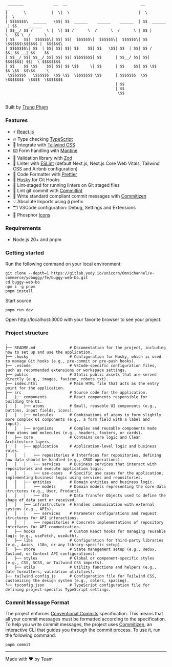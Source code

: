 ```shell


 _______             __  __                                __            __
|       \           |  \|  \                              |  \          |  \
| $$$$$$$\  ______   \$$| $$  ______    ______    ______  | $$  ______ _| $$_    ______
| $$__/ $$ /      \ |  \| $$ /      \  /      \  /      \ | $$ |      \   $$ \  /      \
| $$    $$|  $$$$$$\| $$| $$|  $$$$$$\|  $$$$$$\|  $$$$$$\| $$  \$$$$$$\$$$$$$ |  $$$$$$\
| $$$$$$$\| $$  | $$| $$| $$| $$    $$| $$   \$$| $$  | $$| $$ /      $$| $$ __| $$    $$
| $$__/ $$| $$__/ $$| $$| $$| $$$$$$$$| $$      | $$__/ $$| $$|  $$$$$$$| $$|  \ $$$$$$$$
| $$    $$ \$$    $$| $$| $$ \$$     \| $$      | $$    $$| $$ \$$    $$ \$$  $$\$$     \
 \$$$$$$$   \$$$$$$  \$$ \$$  \$$$$$$$ \$$      | $$$$$$$  \$$  \$$$$$$$  \$$$$  \$$$$$$$
                                                | $$
                                                | $$
                                                 \$$


```

Built by [Trung Phạm](https://www.linkedin.com/in/trungpham98/)

### Features

- ⚡ [React.js](https://react.dev/)
- 🔥 Type checking [TypeScript](https://www.typescriptlang.org)
- 💎 Integrate with [Tailwind CSS](https://tailwindcss.com)
- ⌨️ Form handling with [Mantine](https://mantine.dev/)
- 🔴 Validation library with [Zod](https://zod.dev/)
- 📏 Linter with [ESLint](https://eslint.org) (default Next.js, Next.js Core Web Vitals, Tailwind CSS and Airbnb configuration)
- 💖 Code Formatter with [Prettier](https://prettier.io)
- 🦊 [Husky](https://typicode.github.io/husky/) for Git Hooks
- 🚫 Lint-staged for running linters on Git staged files
- 🚓 Lint git commit with [Commitlint](https://commitlint.js.org/)
- 📓 Write standard compliant commit messages with [Commitizen](https://commitlint.js.org/reference/rules.html#type-enum)
- 💡 Absolute Imports using `@` prefix
- 🗂 VSCode configuration: Debug, Settings and Extensions
- 🌱 Phosphor [Icons](https://phosphoricons.com/)

### Requirements

- Node.js 20+ and pnpm

### Getting started

Run the following command on your local environment:

```shell
git clone --depth=1 https://gitlab.yody.io/unicorn/Omnichannel/e-commerce/yobuggy/fe/buggy-web-bo.git
cd buggy-web-bo
npm i -g pnpm
pnpm install
```

Start source

```shell
pnpm run dev
```

Open http://localhost:3000 with your favorite browser to see your project.

### Project structure

```shell
.
├── README.md               # Documentation for the project, including how to set up and use the application.
├── .husky                  # Configuration for Husky, which is used to manage Git hooks (e.g., pre-commit or pre-push hooks).
├── .vscode                 # VSCode-specific configuration files, such as recommended extensions or workspace settings.
├── public                  # Static public assets that are served directly (e.g., images, favicon, robots.txt).
├── index.html              # Main HTML file that acts as the entry point for the application.
├── src                     # Source code for the application.
│   ├── components          # React components responsible for building the UI.
│   │   ├── atoms           # Small, reusable UI components (e.g., buttons, input fields, icons).
│   │   ├── molecules       # Combinations of atoms to form slightly more complex UI components (e.g., a form field with a label and input).
│   │   ├── organisms       # Complex and reusable components made from atoms and molecules (e.g., headers, footers, or cards).
│   ├── core                # Contains core logic and Clean Architecture layers.
│   │   ├── application     # Application-level logic and business rules.
│   │   │   ├── repositories # Interfaces for repositories, defining how data should be handled (e.g., CRUD operations).
│   │   │   ├── services    # Business services that interact with repositories and execute application logic.
│   │   │   ├── use-cases   # Specific use cases for the application, implementing business logic using services and repositories.
│   │   ├── entities        # Domain entities and business logic.
│   │   │   ├── models      # Domain models representing the core data structures (e.g., User, Product).
│   │   │   ├── dto         # Data Transfer Objects used to define the shape of data sent or received.
│   │   ├── infrastructure  # Handles communication with external systems (e.g., APIs).
│   │   │   ├── services    # Parameter configurations and request structures for API interactions.
│   │   │   ├── repositories # Concrete implementations of repository interfaces for API communication.
│   ├── hooks               # Custom React hooks for managing reusable logic (e.g., useFetch, useAuth).
│   ├── libs                # Configuration for third-party libraries (e.g., Axios, i18n, or any library-specific setup).
│   ├── store               # State management setup (e.g., Redux, Zustand, or Context API configurations).
│   ├── styles              # Global or component-specific styles (e.g., CSS, SCSS, or Tailwind CSS imports).
│   ├── utils               # Utility functions and helpers (e.g., date formatters, validation utilities).
├── tailwind.config.js      # Configuration file for Tailwind CSS, customizing the design system (e.g., colors, spacing).
└── tsconfig.json           # TypeScript configuration file for defining project-specific TypeScript settings.
```

### Commit Message Format

The project enforces [Conventional Commits](https://www.conventionalcommits.org/) specification. This means that all your commit messages must be formatted according to the specification. To help you write commit messages, the project uses [Commitizen](https://github.com/commitizen/cz-cli), an interactive CLI that guides you through the commit process. To use it, run the following command:

```shell
pnpm commit
```

---

Made with ♥ by Team
